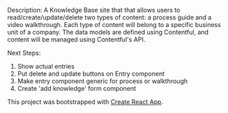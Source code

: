 Description: A Knowledge Base site that that allows users to read/create/update/delete two types of content: a process guide and a video walkthrough. Each type of content will belong to a specific business unit of a company. The data models are defined using Contentful, and content will be managed using Contentful's API.

Next Steps:
1. Show actual entries
2. Put delete and update buttons on Entry component
3. Make entry component generic for process or walkthrough
4. Create 'add knowledge' form component


This project was bootstrapped with [Create React App](https://github.com/facebookincubator/create-react-app).

